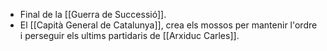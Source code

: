 - Final de la [[Guerra de Successió]].
- El [[Capità General de Catalunya]], crea els mossos per mantenir l'ordre i perseguir els ultims partidaris de [[Arxiduc Carles]].